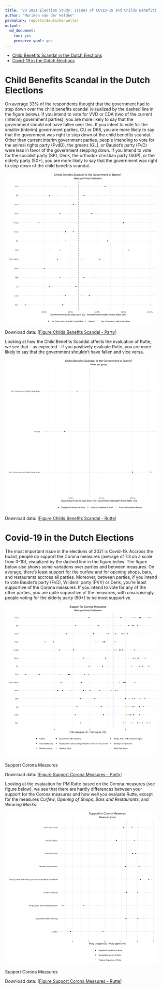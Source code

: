```yaml
---
title: 'VU 2021 Election Study: Issues of COVID-19 and Childs Benefits Scandal in Dutch Elections'
author: "Mariken van der Velden"
permalink: reports/deutsche-welle/
output: 
  md_document:
    toc: yes
    preserve_yaml: yes
---
```


-   [Child Benefits Scandal in the Dutch
    Elections](#child-benefits-scandal-in-the-dutch-elections)
-   [Covid-19 in the Dutch Elections](#covid-19-in-the-dutch-elections)

Child Benefits Scandal in the Dutch Elections
=============================================

On average 33% of the respondents thought that the government had to
step down over the child benefits scandal (visualized by the dashed line
in the figure below). If you intend to vote for VVD or CDA (two of the
current (interim) government parties), you are more likely to say that
the government should not have fallen over this. If you intent to vote
for the smaller (interim) government parties, CU or D66, you are more
likely to say that the government was right to step down of the child
benefits scandal. Other than current interim government parties, people
intending to vote for the animal rights party (PvdD), the greens (GL),
or Baudet’s party (FvD) were less in favor of the government stepping
down. If you intend to vote for the socialist party (SP), Denk, the
orthodox christian party (SGP), or the elderly party (50+), you are more
likely to say that the government was right to step down of the child
benefits scandal.

<img src="Child-Benefits-Party-1.png" style="display: block; margin: auto;" />

Download data: \[[Figure Childs Benefits Scandal -
Party](Figure_Childs_Benefits_Scandal_Party.csv)\]

Looking at how the Child Benefits Scandal affects the evaluation of
Rutte, we see that – as expected – if you positively evaluate Rutte, you
are more likely to say that the government shouldn’t have fallen and
vice versa.

<img src="Child-Benefits-Rutte-1.png" style="display: block; margin: auto;" />

Download data: \[[Figure Childs Benefits Scandal -
Rutte](Figure_Childs_Benefits_Scandal_Rutte.csv)\]

Covid-19 in the Dutch Elections
===============================

The most important issue in the elections of 2021 is Covid-19. Accross
the board, people do support the Corona measures (average of 7.3 on a
scale from 0-10), visualized by the dashed line in the figure below. The
figure below also shows some variations over parties and between
measures. On average, there’s least support for the curfew and for
opening shops, bars, and restaurants accross all parties. Moreover,
between parties, if you intend to vote Baudet’s party (FvD), Wilders’
party (PVV) or Denk, you’re least supportive of the Corona measures. If
you intend to vote for any of the other parties, you are quite
supportive of the measures, with unsurpisingly people voting for the
elderly party (50+) to be most supportive.

<img src="Support-Corona-Measures-Party-1.png" alt="Support Corona Measures"  />
<p class="caption">
Support Corona Measures
</p>

Download data: \[[Figure Support Corona Measures -
Party](Figure_Support_Corona_Measures_Party.csv)\]

Looking at the evaluation for PM Rutte based on the Corona measures (see
figure below), we see that there are hardly differences between your
support for the Corona measures and how well you evaluate Rutte, except
for the measures *Curfew*, *Opening of Shops, Bars and Restaurants*, and
*Wearing Masks*.

<img src="Support-Corona-Measures-Rutte-1.png" alt="Support Corona Measures"  />
<p class="caption">
Support Corona Measures
</p>

Download data: \[[Figure Support Corona Measures -
Rutte](Figure_Support_Corona_Measures_Rutte.csv)\]
